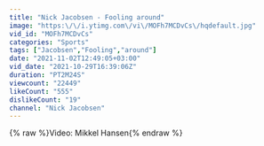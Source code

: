 ```yaml
---
title: "Nick Jacobsen - Fooling around"
image: "https:\/\/i.ytimg.com\/vi\/MOFh7MCDvCs\/hqdefault.jpg"
vid_id: "MOFh7MCDvCs"
categories: "Sports"
tags: ["Jacobsen","Fooling","around"]
date: "2021-11-02T12:49:05+03:00"
vid_date: "2021-10-29T16:39:06Z"
duration: "PT2M24S"
viewcount: "22449"
likeCount: "555"
dislikeCount: "19"
channel: "Nick Jacobsen"
---
```

{% raw %}Video: Mikkel Hansen{% endraw %}
